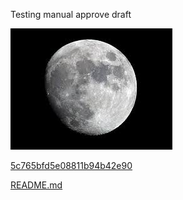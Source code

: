 

 Testing manual approve draft 

 

 ![](Images/moon_5c74fc03bf9f0a0194bb1e30.jpeg) 

 

 [5c765bfd5e08811b94b42e90](Examples/DW5a96364cb125ec3c70150c47_5c765bfd5e08811b94b42e90.cs) 

 

 

 [README.md](README.md) 

